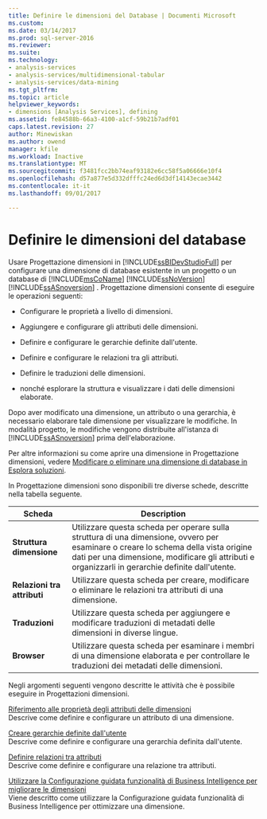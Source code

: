 ```yaml
---
title: Definire le dimensioni del Database | Documenti Microsoft
ms.custom: 
ms.date: 03/14/2017
ms.prod: sql-server-2016
ms.reviewer: 
ms.suite: 
ms.technology:
- analysis-services
- analysis-services/multidimensional-tabular
- analysis-services/data-mining
ms.tgt_pltfrm: 
ms.topic: article
helpviewer_keywords:
- dimensions [Analysis Services], defining
ms.assetid: fe84588b-66a3-4100-a1cf-59b21b7adf01
caps.latest.revision: 27
author: Minewiskan
ms.author: owend
manager: kfile
ms.workload: Inactive
ms.translationtype: MT
ms.sourcegitcommit: f3481fcc2bb74eaf93182e6cc58f5a06666e10f4
ms.openlocfilehash: d57a877e5d332dfffc24ed6d3df14143ecae3442
ms.contentlocale: it-it
ms.lasthandoff: 09/01/2017

---
```

# <a name="define-database-dimensions"></a>Definire le dimensioni del database
  Usare Progettazione dimensioni in [!INCLUDE[ssBIDevStudioFull](../../includes/ssbidevstudiofull-md.md)] per configurare una dimensione di database esistente in un progetto o un database di [!INCLUDE[msCoName](../../includes/msconame-md.md)] [!INCLUDE[ssNoVersion](../../includes/ssnoversion-md.md)] [!INCLUDE[ssASnoversion](../../includes/ssasnoversion-md.md)] . Progettazione dimensioni consente di eseguire le operazioni seguenti:  
  
-   Configurare le proprietà a livello di dimensioni.  
  
-   Aggiungere e configurare gli attributi delle dimensioni.  
  
-   Definire e configurare le gerarchie definite dall'utente.  
  
-   Definire e configurare le relazioni tra gli attributi.  
  
-   Definire le traduzioni delle dimensioni.  
  
-   nonché esplorare la struttura e visualizzare i dati delle dimensioni elaborate.  
  
 Dopo aver modificato una dimensione, un attributo o una gerarchia, è necessario elaborare tale dimensione per visualizzare le modifiche. In modalità progetto, le modifiche vengono distribuite all'istanza di [!INCLUDE[ssASnoversion](../../includes/ssasnoversion-md.md)] prima dell'elaborazione.  
  
 Per altre informazioni su come aprire una dimensione in Progettazione dimensioni, vedere [Modificare o eliminare una dimensione di database in Esplora soluzioni](../../analysis-services/multidimensional-models/database-dimensions-modify-or-delete-a-database-dimension-in-solution-explorer.md).  
  
 In Progettazione dimensioni sono disponibili tre diverse schede, descritte nella tabella seguente.  
  
|Scheda|Description|  
|---------|-----------------|  
|**Struttura dimensione**|Utilizzare questa scheda per operare sulla struttura di una dimensione, ovvero per esaminare o creare lo schema della vista origine dati per una dimensione, modificare gli attributi e organizzarli in gerarchie definite dall'utente.|  
|**Relazioni tra attributi**|Utilizzare questa scheda per creare, modificare o eliminare le relazioni tra attributi di una dimensione.|  
|**Traduzioni**|Utilizzare questa scheda per aggiungere e modificare traduzioni di metadati delle dimensioni in diverse lingue.|  
|**Browser**|Utilizzare questa scheda per esaminare i membri di una dimensione elaborata e per controllare le traduzioni dei metadati delle dimensioni.|  
  
 Negli argomenti seguenti vengono descritte le attività che è possibile eseguire in Progettazioni dimensioni.  
  
 [Riferimento alle proprietà degli attributi delle dimensioni](../../analysis-services/multidimensional-models/dimension-attribute-properties-reference.md)  
 Descrive come definire e configurare un attributo di una dimensione.  
  
 [Creare gerarchie definite dall'utente](../../analysis-services/multidimensional-models/user-defined-hierarchies-create.md)  
 Descrive come definire e configurare una gerarchia definita dall'utente.  
  
 [Definire relazioni tra attributi](../../analysis-services/multidimensional-models/attribute-relationships-define.md)  
 Descrive come definire e configurare una relazione tra attributi.  
  
 [Utilizzare la Configurazione guidata funzionalità di Business Intelligence per migliorare le dimensioni](http://msdn.microsoft.com/library/12d995d1-75ca-4890-bf4b-a2656910b8d0)  
 Viene descritto come utilizzare la Configurazione guidata funzionalità di Business Intelligence per ottimizzare una dimensione.  
  
  

